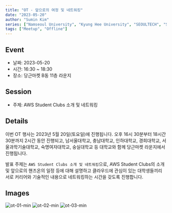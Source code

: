 ```yaml
---
title: "OT - 앞으로의 여정 및 네트워킹"
date: "2023-05-20"
author: "Sumin Kim"
series: ["Namseoul University", "Kyung Hee University", "SEOULTECH", "Soongsil University"]
tags: ["Meetup", "Offline"]
---
```


## Event

- 날짜: 2023-05-20
- 시간: 16:30 ~ 18:30
- 장소: 당근마켓 B동 11층 라운지

## Session

- 주제: AWS Student Clubs 소개 및 네트워킹

## Details

이번 OT 행사는 2023년 5월 20일(토요일)에 진행됩니다.
오후 16시 30분부터 18시간 30분까지 2시간 동안 진행되고, 남서울대학교, 충남대학교, 인하대학교, 경희대학교, 서울과학기술대학교, 숙명여자대학교, 숭실대학교 등 대학교와 함께 당근마켓 라운지에서 진행됩니다.

발표 주제는 `AWS Student Clubs 소개 및 네트워킹`으로, AWS Student Clubs의 소개 및 앞으로의 핸즈온의 일정 등에 대해 설명하고 클라우드에 관심이 있는 대학생들끼리 서로 커리어와 기술적인 내용으로 네트워킹하는 시간을 갖도록 진행합니다.

## Images

![ot-01-min](https://github.com/aws-cloud-clubs/aws-cloud-clubs.github.io/assets/32478597/362ad551-353d-4c74-b46a-eba2a641aadf)
![ot-02-min](https://github.com/aws-cloud-clubs/aws-cloud-clubs.github.io/assets/32478597/9bdee812-765b-42e9-b9d9-c17d00d70c88)
![ot-03-min](https://github.com/aws-cloud-clubs/aws-cloud-clubs.github.io/assets/32478597/b26a436c-ccb6-4982-be3e-b2f2d7bc53a4)

